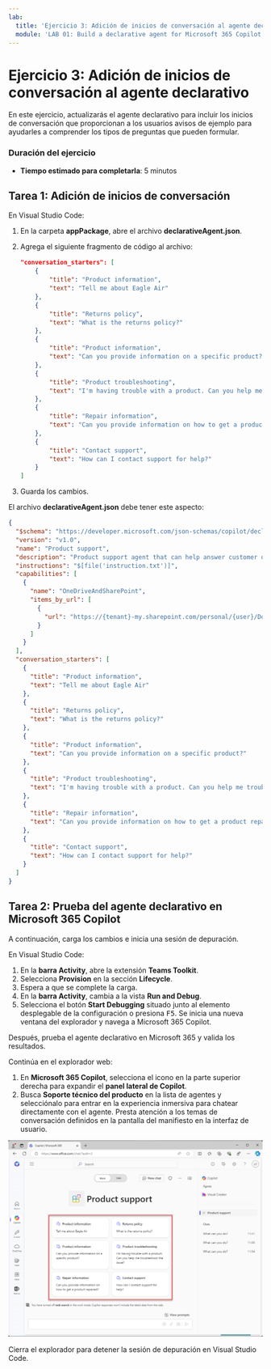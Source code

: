 ```yaml
---
lab:
  title: 'Ejercicio 3: Adición de inicios de conversación al agente declarativo'
  module: 'LAB 01: Build a declarative agent for Microsoft 365 Copilot using Visual Studio Code'
---
```


# Ejercicio 3: Adición de inicios de conversación al agente declarativo

En este ejercicio, actualizarás el agente declarativo para incluir los inicios de conversación que proporcionan a los usuarios avisos de ejemplo para ayudarles a comprender los tipos de preguntas que pueden formular.

### Duración del ejercicio

- **Tiempo estimado para completarla**: 5 minutos

## Tarea 1: Adición de inicios de conversación

En Visual Studio Code:

1. En la carpeta **appPackage**, abre el archivo **declarativeAgent.json**.
1. Agrega el siguiente fragmento de código al archivo:

   ```json
   "conversation_starters": [
       {
           "title": "Product information",
           "text": "Tell me about Eagle Air"
       },
       {
           "title": "Returns policy",
           "text": "What is the returns policy?"
       },
       {
           "title": "Product information",
           "text": "Can you provide information on a specific product?"
       },
       {
           "title": "Product troubleshooting",
           "text": "I'm having trouble with a product. Can you help me troubleshoot the issue?"
       },
       {
           "title": "Repair information",
           "text": "Can you provide information on how to get a product repaired?"
       },
       {
           "title": "Contact support",
           "text": "How can I contact support for help?"
       }
   ]
   ```

1. Guarda los cambios.

El archivo **declarativeAgent.json** debe tener este aspecto:

```json
{
  "$schema": "https://developer.microsoft.com/json-schemas/copilot/declarative-agent/v1.0/schema.json",
  "version": "v1.0",
  "name": "Product support",
  "description": "Product support agent that can help answer customer queries about Contoso Electronics products",
  "instructions": "$[file('instruction.txt')]",
  "capabilities": [
    {
      "name": "OneDriveAndSharePoint",
      "items_by_url": [
        {
          "url": "https://{tenant}-my.sharepoint.com/personal/{user}/Documents/Products"
        }
      ]
    }
  ],
  "conversation_starters": [
    {
      "title": "Product information",
      "text": "Tell me about Eagle Air"
    },
    {
      "title": "Returns policy",
      "text": "What is the returns policy?"
    },
    {
      "title": "Product information",
      "text": "Can you provide information on a specific product?"
    },
    {
      "title": "Product troubleshooting",
      "text": "I'm having trouble with a product. Can you help me troubleshoot the issue?"
    },
    {
      "title": "Repair information",
      "text": "Can you provide information on how to get a product repaired?"
    },
    {
      "title": "Contact support",
      "text": "How can I contact support for help?"
    }
  ]
}
```

## Tarea 2: Prueba del agente declarativo en Microsoft 365 Copilot

A continuación, carga los cambios e inicia una sesión de depuración.

En Visual Studio Code:

1. En la **barra Activity**, abre la extensión **Teams Toolkit**.
1. Selecciona **Provision** en la sección **Lifecycle**.
1. Espera a que se complete la carga.
1. En la **barra Activity**, cambia a la vista **Run and Debug**.
1. Selecciona el botón **Start Debugging** situado junto al elemento desplegable de la configuración o presiona <kbd>F5</kbd>. Se inicia una nueva ventana del explorador y navega a Microsoft 365 Copilot.

Después, prueba el agente declarativo en Microsoft 365 y valida los resultados.

Continúa en el explorador web:

1. En **Microsoft 365 Copilot**, selecciona el icono en la parte superior derecha para expandir el **panel lateral de Copilot**.
1. Busca **Soporte técnico del producto** en la lista de agentes y selecciónalo para entrar en la experiencia inmersiva para chatear directamente con el agente. Presta atención a los temas de conversación definidos en la pantalla del manifiesto en la interfaz de usuario.

![Captura de pantalla de Microsoft Edge que muestra el agente declarativo de soporte técnico del producto en la experiencia inmersiva con los temas de conversación personalizados.](../media/LAB_01/test-conversation-starters.png)

Cierra el explorador para detener la sesión de depuración en Visual Studio Code.
